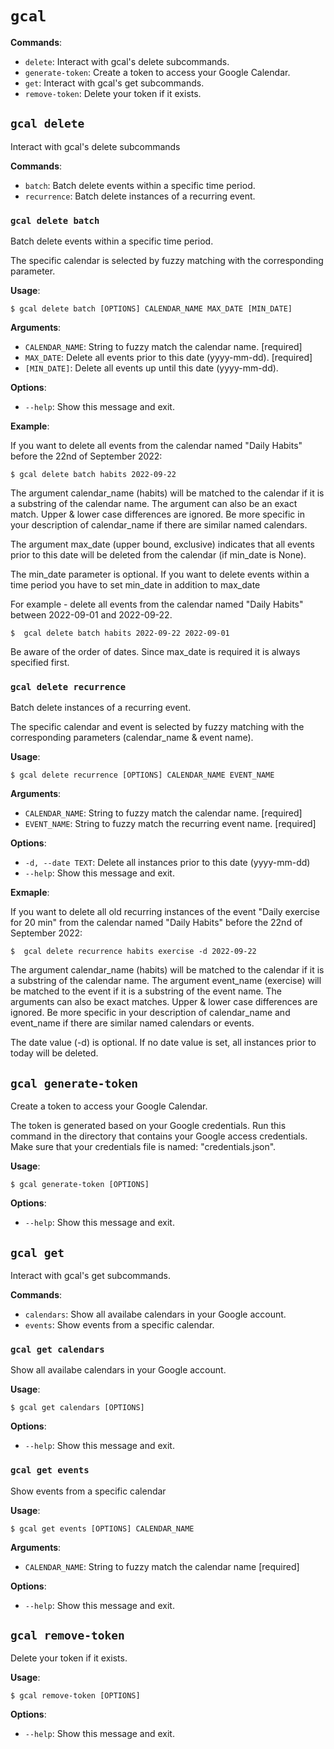 # `gcal`


**Commands**:

* `delete`: Interact with gcal's delete subcommands.
* `generate-token`: Create a token to access your Google Calendar.
* `get`: Interact with gcal's get subcommands.
* `remove-token`: Delete your token if it exists.

## `gcal delete`

Interact with gcal's delete subcommands

**Commands**:

* `batch`: Batch delete events within a specific time period.
* `recurrence`: Batch delete instances of a recurring event.

### `gcal delete batch`

Batch delete events within a specific time period.

The specific calendar is selected by fuzzy matching with the corresponding parameter.

**Usage**:

```console
$ gcal delete batch [OPTIONS] CALENDAR_NAME MAX_DATE [MIN_DATE]
```

**Arguments**:

* `CALENDAR_NAME`: String to fuzzy match the calendar name.  [required]
* `MAX_DATE`: Delete all events prior to this date (yyyy-mm-dd).  [required]
* `[MIN_DATE]`: Delete all events up until this date (yyyy-mm-dd).

**Options**:

* `--help`: Show this message and exit.

**Example**:
 
If you want to delete all events from the calendar named "Daily Habits" before the 22nd of September 2022:

```console
$ gcal delete batch habits 2022-09-22
```

The argument calendar_name (habits) will be matched to the calendar if it is a substring of the calendar name.
The argument can also be an exact match. Upper & lower case differences are ignored. Be more specific in your
description of calendar_name if there are similar named calendars.

The argument max_date (upper bound, exclusive) indicates that all events prior to this date will be deleted from the
calendar (if min_date is None).

The min_date parameter is optional. If you want to delete events within a time period you have to set min_date in
addition to max_date

For example - delete all events from the calendar named "Daily Habits" between 2022-09-01 and 2022-09-22.

```console
$  gcal delete batch habits 2022-09-22 2022-09-01
```

Be aware of the order of dates. Since max_date is required it is always specified first.

### `gcal delete recurrence`

Batch delete instances of a recurring event.

The specific calendar and event is selected by fuzzy matching with the corresponding parameters (calendar_name & event name).

**Usage**:

```console
$ gcal delete recurrence [OPTIONS] CALENDAR_NAME EVENT_NAME
```

**Arguments**:

* `CALENDAR_NAME`: String to fuzzy match the calendar name.  [required]
* `EVENT_NAME`: String to fuzzy match the recurring event name.  [required]

**Options**:

* `-d, --date TEXT`: Delete all instances prior to this date (yyyy-mm-dd)
* `--help`: Show this message and exit.

**Exmaple**:

If you want to delete all old recurring instances of the event "Daily exercise for 20 min" from the
calendar named "Daily Habits" before the 22nd of September 2022:

```console
$  gcal delete recurrence habits exercise -d 2022-09-22
```

The argument calendar_name (habits) will be matched to the calendar if it is a substring of the calendar name.
The argument event_name (exercise) will be matched to the event if it is a substring of the event name.
The arguments can also be exact matches. Upper & lower case differences are ignored. Be more specific in your
description of calendar_name and event_name if there are similar named calendars or events.

The date value (-d) is optional. If no date value is set, all instances prior to today will be deleted.

## `gcal generate-token`

Create a token to access your Google Calendar.

The token is generated based on your Google credentials. Run this command in the directory that contains your
Google access credentials. Make sure that your credentials file is named: "credentials.json".

**Usage**:

```console
$ gcal generate-token [OPTIONS]
```

**Options**:

* `--help`: Show this message and exit.

## `gcal get`

Interact with gcal's get subcommands. 

**Commands**:

* `calendars`: Show all availabe calendars in your Google account. 
* `events`: Show events from a specific calendar. 

### `gcal get calendars`

Show all availabe calendars in your Google account.

**Usage**:

```console
$ gcal get calendars [OPTIONS]
```

**Options**:

* `--help`: Show this message and exit.

### `gcal get events`

Show events from a specific calendar

**Usage**:

```console
$ gcal get events [OPTIONS] CALENDAR_NAME
```

**Arguments**:

* `CALENDAR_NAME`: String to fuzzy match the calendar name  [required]

**Options**:

* `--help`: Show this message and exit.

## `gcal remove-token`

Delete your token if it exists.

**Usage**:

```console
$ gcal remove-token [OPTIONS]
```

**Options**:

* `--help`: Show this message and exit.
